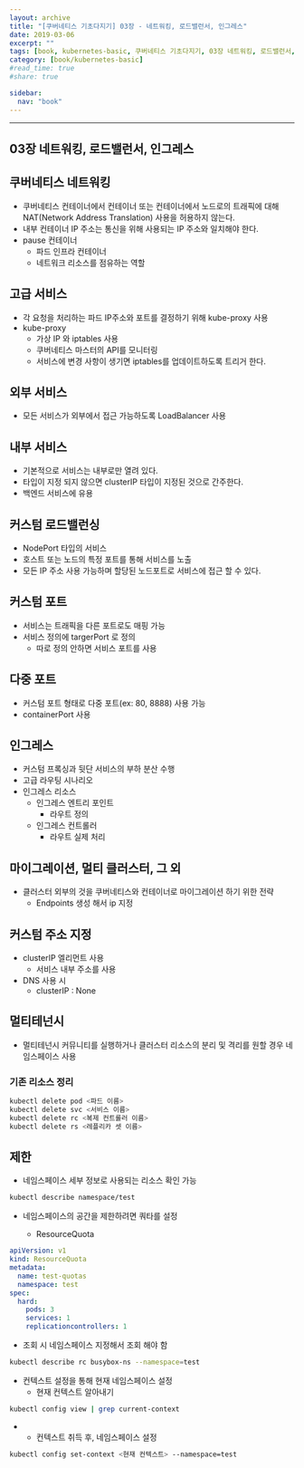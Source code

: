 ```yaml
---
layout: archive
title: "[쿠버네티스 기초다지기] 03장 - 네트워킹, 로드밸런서, 인그레스"
date: 2019-03-06
excerpt: ""
tags: [book, kubernetes-basic, 쿠버네티스 기초다지기, 03장 네트워킹, 로드밸런서, 인그레스]
category: [book/kubernetes-basic]
#read_time: true
#share: true

sidebar:
  nav: "book"
---
```


* * *

## 03장 네트워킹, 로드밸런서, 인그레스

## 쿠버네티스 네트워킹

* 쿠버네티스 컨테이너에서 컨테이너 또는 컨테이너에서 노드로의 트래픽에 대해 NAT(Network Address Translation) 사용을 허용하지 않는다.
* 내부 컨테이너 IP 주소는 통신을 위해 사용되는 IP 주소와 일치해야 한다.
* pause 컨테이너
  * 파드 인프라 컨테이너
  * 네트워크 리소스를 점유하는 역할

## 고급 서비스

* 각 요청을 처리하는 파드 IP주소와 포트를 결정하기 위해 kube-proxy 사용
* kube-proxy
  * 가상 IP 와 iptables 사용
  * 쿠버네티스 마스터의 API를 모니터링
  * 서비스에 변경 사항이 생기면 iptables를 업데이트하도록 트리거 한다.

## 외부 서비스

* 모든 서비스가 외부에서 접근 가능하도록 LoadBalancer 사용

## 내부 서비스

* 기본적으로 서비스는 내부로만 열려 있다.
* 타입이 지정 되지 않으면 clusterIP 타입이 지정된 것으로 간주한다.
* 백엔드 서비스에 유용

## 커스텀 로드밸런싱

* NodePort 타입의 서비스
* 호스트 또는 노드의 특정 포트를 통해 서비스를 노출
* 모든 IP 주소 사용 가능하며 할당된 노드포트로 서비스에 접근 할 수 있다.

## 커스텀 포트

* 서비스는 트래픽을 다른 포트로도 매핑 가능
* 서비스 정의에 targerPort 로 정의
  * 따로 정의 안하면 서비스 포트를 사용

## 다중 포트

* 커스텀 포트 형태로 다중 포트(ex: 80, 8888) 사용 가능
* containerPort 사용

## 인그레스

* 커스텀 프록싱과 뒷단 서비스의 부하 분산 수행
* 고급 라우팅 시나리오
* 인그레스 리소스
  * 인그레스 엔트리 포인트
    * 라우트 정의
  * 인그레스 컨트롤러
    * 라우트 실제 처리

## 마이그레이션, 멀티 클러스터, 그 외

* 클러스터 외부의 것을 쿠버네티스와 컨테이너로 마이그레이션 하기 위한 전략
  * Endpoints 생성 해서 ip 지정

## 커스텀 주소 지정

* clusterIP 엘리먼트 사용
  * 서비스 내부 주소를 사용
* DNS 사용 시
  * clusterIP : None

## 멀티테넌시

* 멀티테넌시 커뮤니티를 실행하거나 클러스터 리소스의 분리 및 격리를 원할 경우 네임스페이스 사용

### 기존 리소스 정리

```bash
kubectl delete pod <파드 이름>
kubectl delete svc <서비스 이름>
kubectl delete rc <복제 컨트롤러 이름>
kubectl delete rs <레플리카 셋 이름>
```

## 제한

* 네임스페이스 세부 정보로 사용되는 리소스 확인 가능

```bash
kubectl describe namespace/test
```

* 네임스페이스의 공간을 제한하려면 쿼타를 설정

  * ResourceQuota

```yml
apiVersion: v1
kind: ResourceQuota
metadata:
  name: test-quotas
  namespace: test
spec:
  hard:
    pods: 3
    services: 1
    replicationcontrollers: 1
```

* 조회 시 네임스페이스 지정해서 조회 해야 함

```bash
kubectl describe rc busybox-ns --namespace=test
```

* 컨텍스트 설정을 통해 현재 네임스페이스 설정
  * 현재 컨텍스트 알아내기

```bash
kubectl config view | grep current-context
```

* * 컨텍스트 취득 후, 네임스페이스 설정

```bash
kubectl config set-context <현재 컨텍스트> --namespace=test
```
